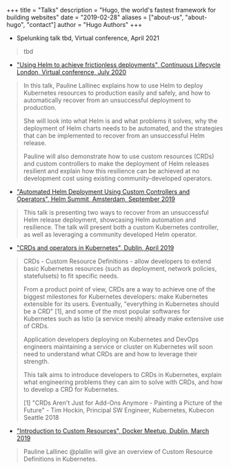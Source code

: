 +++
title = "Talks"
description = "Hugo, the world's fastest framework for building websites"
date = "2019-02-28"
aliases = ["about-us", "about-hugo", "contact"]
author = "Hugo Authors"
+++

* Spelunking talk tbd, Virtual conference, April 2021

> tbd

* ["Using Helm to achieve frictionless deployments", Continuous Lifecycle London, Virtual conference, July 2020](/post/conlifecylelon-2020/)

> In this talk, Pauline Lallinec explains how to use Helm to deploy Kubernetes resources to production easily and safely, and how to automatically recover from an unsuccessful deployment to production.
>
> She will look into what Helm is and what problems it solves, why the deployment of Helm charts needs to be automated, and the strategies that can be implemented to recover from an unsuccessful Helm release.
>
> Pauline will also demonstrate how to use custom resources (CRDs) and custom controllers to make the deployment of Helm releases resilient and explain how this resilience can be achieved at no development cost using existing community-developed operators.

* ["Automated Helm Deployment Using Custom Controllers and Operators", Helm Summit, Amsterdam, September 2019](/post/helm-summit-2019/)

> This talk is presenting two ways to recover from an unsuccessful Helm release deployment, showcasing Helm automation and resilience. The talk will present both a custom Kubernetes controller, as well as leveraging a community developed Helm operator.

* ["CRDs and operators in Kubernetes", Dublin, April 2019](/post/spelunking-2019/)

> CRDs - Custom Resource Definitions - allow developers to extend basic Kubernetes resources (such as deployment, network policies, statefulsets) to fit specific needs.
>
> From a product point of view, CRDs are a way to achieve one of the biggest milestones for Kubernetes developers: make Kubernetes extensible for its users. Eventually, "everything in Kubernetes should be a CRD" [1], and some of the most popular softwares for Kubernetes such as Istio (a service mesh) already make extensive use of CRDs.
>
> Application developers deploying on Kubernetes and DevOps engineers maintaining a service or cluster on Kubernetes will soon need to understand what CRDs are and how to leverage their strength.
>
> This talk aims to introduce developers to CRDs in Kubernetes, explain what engineering problems they can aim to solve with CRDs, and how to develop a CRD for Kubernetes.
>
> [1] "CRDs Aren't Just for Add-Ons Anymore - Painting a Picture of the Future" - Tim Hockin, Principal SW Engineer, Kubernetes, Kubecon Seattle 2018



* ["Introduction to Custom Resources", Docker Meetup, Dublin, March 2019](/post/docker-dublin-2019/)

> Pauline Lallinec @plallin will give an overview of Custom Resource Definitions in Kubernetes.

